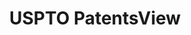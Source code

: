 ---
layout: default
bigquery: https://console.cloud.google.com/bigquery?p=patents-public-data&d=patentsview&page=dataset
citation: Attribution should be given to PatentsView for use, distribution, or derivative
  works.
code: https://github.com/CSSIP-AIR/PatentsView-Code-Snippets/
contributors: USPTO
cost: None
description: 'PatentsView includes US patent data including raw data (summaries, applications,
  pregrant applications), disambugations of inventors and assignees, and inventor
  gender estimates.  Also foreign priority data, # of figures and sheets, and government
  interest statements.'
documentation: https://patentsview.org/query/builder-faqs
last_edit: 04/09/2022, 10:44:58
location: https://patentsview.org/
maintained_by: USPTO
record_creation_timestamp: 12/2/2020 17:20:46
schema_fields:
- disamb_inventor_id_20171003
- kind
- symbol_position
- field_id
- designation
- county_fips
- variety
- exemplary
- disamb_assignee_id_20191231
- location_id
- organization_id
- subgroup
- classification_data_source
- rawassignee_id
- date
- state
- rule_47
- disamb_assignee_id_20181127
- term_grant
- length
- latin_name
- male
- section
- male_flag
- series_code
- mainclass_id
- type
- category
- subclass
- name
- id
- section_id
- classification_value
- publication_number
- state_fips
- city
- category_id
- rawlocation_id
- lawyer_id
- latlong
- group_id
- inventor_id
- disamb_assignee_id_20190312
- subcategory_id
- disamb_assignee_id_20191008
- disamb_inventor_id_20170808
- disamb_inventor_id_20170307
- text
- level_one
- latitude
- sequence
- uuid
- num_claims
- disamb_assignee_id_20200331
- filename
- status
- main_group
- subgroup_id
- disamb_inventor_id_20200630
- classification_level
- contract_award_number
- gi_statement
- applicant_type
- dependent
- sector_title
- ipc_version_indicator
- application_id
- group
- rawinventor_id
- doctype
- _371_date
- f102_date
- disamb_assignee_id_20200630
- reldocno
- disclaimer_date
- lname
- fname
- level_three
- name_last
- disamb_inventor_id_20190820
- rel_id
- disamb_assignee_id_20190820
- term_extension
- disamb_assignee_id_20200929
- ipc_class
- _102_date
- lapse_of_patent
- longitude
- num_figures
- field_title
- num
- deceased
- number
- subsection_id
- term_disclaimer
- disamb_inventor_id_20180528
- citation_id
- assignee_id
- disamb_inventor_id_20201229
- doc_type
- num_sheets
- classification_status
- country_transformed
- patent_id
- disamb_inventor_id_20200331
- attribution_status
- disamb_inventor_id_20190312
- title
- withdrawn
- disamb_inventor_id_20200929
- action_date
- f371_date
- subclass_id
- organization
- abstract
- county
- relkind
- disamb_inventor_id_20191008
- level_two
- role
- disamb_inventor_id_20171226
- name_first
- country
- disamb_inventor_id_20191231
- disamb_inventor_id_20181127
shortname: patentsview
tags:
- disambiguation
- United States
- gender
terms_of_use: Creative Commons Attribution 4.0 International License.
timeframe: 1963-1999
title: USPTO PatentsView
uuid: cf1780b1-e265-4e49-8d1d-83b9cfe0fd9a
---